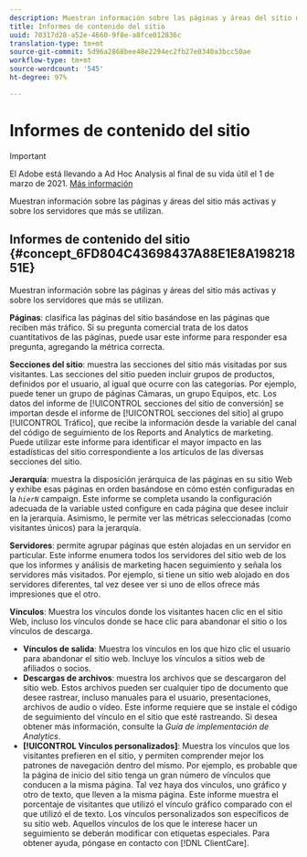 ```yaml
---
description: Muestran información sobre las páginas y áreas del sitio más activas y sobre los servidores que más se utilizan.
title: Informes de contenido del sitio
uuid: 70317d28-a52e-4660-9f8e-a8fce012836c
translation-type: tm+mt
source-git-commit: 5d96a2868bee48e2294ec2fb27e0340a3bcc50ae
workflow-type: tm+mt
source-wordcount: '545'
ht-degree: 97%

---
```



# Informes de contenido del sitio

>[!IMPORTANT]
>
>El Adobe está llevando a Ad Hoc Analysis al final de su vida útil el 1 de marzo de 2021. [Más información](https://adobe.ly/discoverworkspace)

Muestran información sobre las páginas y áreas del sitio más activas y sobre los servidores que más se utilizan.

## Informes de contenido del sitio {#concept_6FD804C43698437A88E1E8A19821851E}

Muestran información sobre las páginas y áreas del sitio más activas y sobre los servidores que más se utilizan.

**Páginas**: clasifica las páginas del sitio basándose en las páginas que reciben más tráfico. Si su pregunta comercial trata de los datos cuantitativos de las páginas, puede usar este informe para responder esa pregunta, agregando la métrica correcta.

**Secciones del sitio**: muestra las secciones del sitio más visitadas por sus visitantes. Las secciones del sitio pueden incluir grupos de productos, definidos por el usuario, al igual que ocurre con las categorías. Por ejemplo, puede tener un grupo de páginas Cámaras, un grupo Equipos, etc. Los datos del informe de [!UICONTROL secciones del sitio de conversión] se importan desde el informe de [!UICONTROL secciones del sitio] al grupo [!UICONTROL Tráfico], que recibe la información desde la variable del canal del código de seguimiento de los Reports and Analytics de marketing. Puede utilizar este informe para identificar el mayor impacto en las estadísticas del sitio correspondiente a los artículos de las diversas secciones del sitio.

**Jerarquía**: muestra la disposición jerárquica de las páginas en su sitio Web y exhibe esas páginas en orden basándose en cómo estén configuradas en la  *`hierN`* campaign. Este informe se completa usando la configuración adecuada de la variable usted configure en cada página que desee incluir en la jerarquía. Asimismo, le permite ver las métricas seleccionadas (como visitantes únicos) para la jerarquía.

**Servidores**: permite agrupar páginas que estén alojadas en un servidor en particular. Este informe enumera todos los servidores del sitio web de los que los informes y análisis de marketing hacen seguimiento y señala los servidores más visitados. Por ejemplo, si tiene un sitio web alojado en dos servidores diferentes, tal vez desee ver si uno de ellos ofrece más impresiones que el otro.

**Vínculos**: Muestra los vínculos donde los visitantes hacen clic en el sitio Web, incluso los vínculos donde se hace clic para abandonar el sitio o los vínculos de descarga.

* **Vínculos de salida**: Muestra los vínculos en los que hizo clic el usuario para abandonar el sitio web. Incluye los vínculos a sitios web de afiliados o socios.
* **Descargas de archivos**: muestra los archivos que se descargaron del sitio web. Estos archivos pueden ser cualquier tipo de documento que desee rastrear, incluso manuales para el usuario, presentaciones, archivos de audio o vídeo. Este informe requiere que se instale el código de seguimiento del vínculo en el sitio que esté rastreando. Si desea obtener más información, consulte la *Guía de implementación de Analytics*.
* **[!UICONTROL Vínculos personalizados]**: Muestra los vínculos que los visitantes prefieren en el sitio, y permiten comprender mejor los patrones de navegación dentro del mismo. Por ejemplo, es probable que la página de inicio del sitio tenga un gran número de vínculos que conducen a la misma página. Tal vez haya dos vínculos, uno gráfico y otro de texto, que lleven a la misma página. Este informe muestra el porcentaje de visitantes que utilizó el vínculo gráfico comparado con el que utilizó el de texto. Los vínculos personalizados son específicos de su sitio web. Aquellos vínculos de los que le interese hacer un seguimiento se deberán modificar con etiquetas especiales. Para obtener ayuda, póngase en contacto con [!DNL ClientCare].

